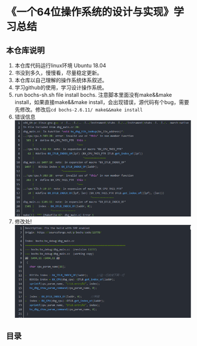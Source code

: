 # 《一个64位操作系统的设计与实现》学习总结

## 本仓库说明

[错误]:20210316152315.png
[修改处]:20210316152518.png

1. 本仓库代码运行linux环境 Ubuntu 18.04
2. 书没到多久，慢慢看，尽量稳定更新。
3. 本仓库以自己理解的操作系统体系叙述。
4. 学习github的使用，学习设计操作系统。
5. run bochs-sh.sh file install bochs. 注意脚本里面没有make&&make install，如果直接make&&make install，会出现错误，源代码有个bug，需要先修改。修改后`cd bochs-2.6.11/ make&&make install`
6. 错误信息
![错误](20210316152315.png)
7. 修改处!
![修改处](20210316152518.png)

## 目录
